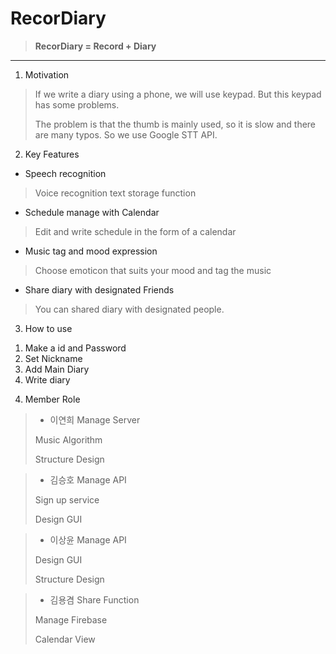 # RecorDiary
> **RecorDiary = Record + Diary**
>
---
1. Motivation
>If we write a diary using a phone, we will use keypad. But this keypad has some problems. 
>
>The problem is that the thumb is mainly used, so it is slow and there are many typos. So we use Google STT API.

2. Key Features
- Speech recognition
>Voice recognition text storage function
- Schedule manage with Calendar
>Edit and write schedule in the form of a calendar
- Music tag and mood expression
>Choose emoticon that suits your mood and tag the music
- Share diary with designated Friends
>You can shared diary with designated people.

3. How to use
1) Make a id and Password
2) Set Nickname
3) Add Main Diary
4) Write diary


4. Member Role

>- 이연희
> Manage Server
> 
> Music Algorithm
> 
> Structure Design

>- 김승호
> Manage API
> 
> Sign up service
> 
> Design GUI

>- 이상윤
> Manage API
> 
> Design GUI
> 
> Structure Design

>- 김용겸
> Share Function
> 
> Manage Firebase
> 
> Calendar View
